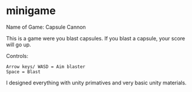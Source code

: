 # minigame

Name of Game: Capsule Cannon

This is a game were you blast capsules. If you blast a capsule, your score will go up.

Controls:
	
	Arrow keys/ WASD = Aim blaster
	Space = Blast
	
I designed everything with unity primatives and very basic unity materials.